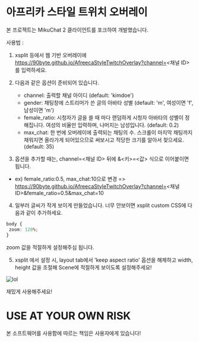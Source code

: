 # 아프리카 스타일 트위치 오버레이
본 프로젝트는 MikuChat 2 클라이언트를 포크하여 개발했습니다.

사용법 : 
1. xsplit 등에서 웹 기반 오버레이에 https://90byte.github.io/AfreecaStyleTwitchOverlay?channel=<채널 ID> 를 입력하세요.
2. 다음과 같은 옵션이 준비되어 있습니다.
	- channel: 출력할 채널 아이디 (default: 'kimdoe')
	- gender: 채팅창에 스트리머가 쓴 글의 아바타 성별 (default: 'm', 여성이면 'f', 남성이면 'm')
	- female_ratio: 시청자가 글을 쓸 때 마다 랜덤하게 시청자 아바타의 성별이 정해집니다. 여성의 비율만 입력하며, 나머지는 남성입니다. (default: 0.2)
	- max_chat: 한 번에 오버레이에 출력되는 채팅의 수. 스크롤이 마지막 채팅까지 채워지면 올라가게 되어있으므로 써보시고 적당한 크기를 알아서 찾으세요.(default: 35)
	
3. 옵션을 추가할 때는, channel=<채널 ID> 뒤에 &<키>=<값> 식으로 이어붙이면 됩니다.
  - ex) female_ratio:0.5, max_chat:10으로 변경 => https://90byte.github.io/AfreecaStyleTwitchOverlay?channel=<채널 ID>&female_ratio=0.5&max_chat=10

4. 일부러 글씨가 작게 보이게 만들었습니다. 너무 안보이면 xsplit custom CSS에 다음과 같이 추가하세요.
```css
body {
 zoom: 120%;
}
```
zoom 값을 적절하게 설정해주심 됩니다.

5. xsplit 에서 설정 시, layout tab에서 'keep aspect ratio' 옵션을 해제하고 width, height 값을 조절해 Scene에 적절하게 보이도록 설정해주세요!

![lol](https://90byte.github.io/AfreecaStyleTwitchOverlay/lol.gif)

재밌게 사용해주세요!

# USE AT YOUR OWN RISK
본 소프트웨어를 사용함에 따르는 책임은 사용자에게 있습니다!
